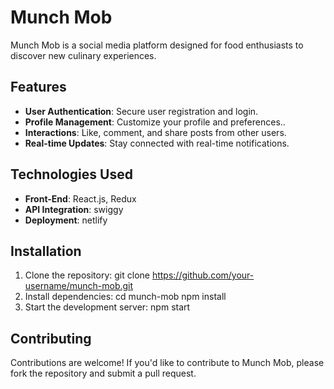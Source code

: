 # Munch Mob

Munch Mob is a social media platform designed for food enthusiasts to discover new culinary experiences.

## Features

-   **User Authentication**: Secure user registration and login.
-   **Profile Management**: Customize your profile and preferences..
-   **Interactions**: Like, comment, and share posts from other users.
-   **Real-time Updates**: Stay connected with real-time notifications.

## Technologies Used

-   **Front-End**: React.js, Redux
-   **API Integration**: swiggy
-   **Deployment**: netlify

## Installation

1. Clone the repository:
   git clone https://github.com/your-username/munch-mob.git
2. Install dependencies:
   cd munch-mob
   npm install
3. Start the development server:
   npm start

## Contributing

Contributions are welcome! If you'd like to contribute to Munch Mob, please fork the repository and submit a pull request.
